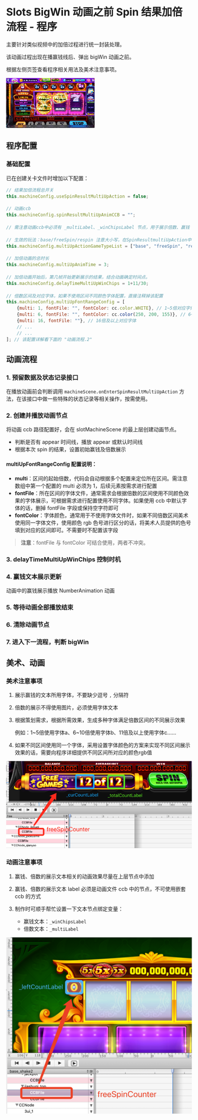 # Slots BigWin 动画之前 Spin 结果加倍流程 - 程序

主要针对类似视频中的加倍过程进行统一封装处理。

该动画过程出现在播赢钱线后、弹出 bigWin 动画之前。

根据左侧页签查看程序相关用法及美术注意事项。

![BigWin 动画流程示例](/assets/7358b2fe80825a24b87c2306ffbb4d06.gif)

## 程序配置

### 基础配置

已在创建关卡文件时增加以下配置：

```javascript
// 结果加倍流程总开关
this.machineConfig.useSpinResultMultiUpAction = false;

// 动画ccb
this.machineConfig.spinResultMultiUpAnimCCB = "";

// 需注意动画ccb中必须有 _multiLabel、_winChipsLabel 节点，用于展示倍数、赢钱

// 生效的玩法：base/freeSpin/respin 注意大小写，在SpinResultmultiUpAction中判断
this.machineConfig.multiUpActionGameTypeList = ["base", "freeSpin", "respin"];

// 加倍动画的总时长
this.machineConfig.multiUpAnimTime = 3;

// 加倍动画开始后，第几帧开始更新展示的结果，结合动画确定时间点。
this.machineConfig.delayTimeMultiUpWinChips = 1+11/30;

// 倍数区间及对应字体，如果不使用区间不同颜色字体配置，直接注释掉该配置
this.machineConfig.multiUpFontRangeConfig = [
    {multi: 1, fontFile: "", fontColor: cc.color.WHITE}, // 1~5倍对应字体文件
    {multi: 6, fontFile: "", fontColor: cc.color(250, 200, 155)}, // 6~15倍对应字体文件
    {multi: 16, fontFile: ""}, // 16倍及以上对应字体
    // ...
    // ...
]; // 该配置详解看下面的 "动画流程.2"
```

## 动画流程

### 1. 预留数据及状态记录接口

在播放动画前会判断调用 `machineScene.onEnterSpinResultMultiUpAction` 方法，在该接口中做一些特殊的状态记录等相关操作，按需使用。

### 2. 创建并播放动画节点

将动画 ccb 路径配置好，会在 slotMachineScene 的最上层创建动画节点。

- 判断是否有 appear 时间线，播放 appear 或默认时间线
- 根据本次 spin 的结果，设置初始赢钱及倍数展示

#### multiUpFontRangeConfig 配置说明：

- **multi**：区间的起始倍数，代码会自动根据多个配置来定位所在区间。需注意数组中第一个配置的 multi 必须为 1，后续元素按需求进行配置
- **fontFile**：所在区间的字体文件，通常需求会根据倍数的区间使用不同颜色效果的字体展示，可根据需求进行配置使用不同字体。如果使用 ccb 中默认字体的话，删掉 fontFile 字段或保持空字符即可
- **fontColor**：字体颜色，通常用于不使用字体文件时，如果不同倍数区间美术使用同一字体文件，使用颜色 rgb 色号进行区分的话，将美术人员提供的色号填到对应的区间即可。不需要时不配置该字段

> **注意**：fontFile 与 fontColor 可结合使用，两者不冲突。

### 3. delayTimeMultiUpWinChips 控制时机

### 4. 赢钱文本展示更新

动画中的赢钱展示播放 NumberAnimation 动画

### 5. 等待动画全部播放结束

### 6. 清除动画节点

### 7. 进入下一流程，判断 bigWin

## 美术、动画

### 美术注意事项

1. 展示赢钱的文本所用字体，不要缺少逗号 `,` 分隔符

2. 倍数的展示不得使用图片，必须使用字体文本

3. 根据策划需求，根据所需效果，生成多种字体满足倍数区间的不同展示效果

   例如：1~5倍使用字体a、6~10倍使用字体b、11倍及以上使用字体c......

4. 如果不同区间使用同一个字体，采用设置字体颜色的方案来实现不同区间展示效果的话，需要向程序详细提供不同区间所对应的颜色rgb值

![字体配置示例](/assets/b54200c9e4faeb8da46d4c2c4f305c53.png)

### 动画注意事项

1. 赢钱、倍数的展示文本相关的动画效果尽量在上层节点中添加

2. 赢钱、倍数的展示文本 label 必须是动画文件 ccb 中的节点，不可使用嵌套 ccb 的方式

3. 制作时可顺手帮忙设置一下文本节点绑定变量：
   - 赢钱文本：`_winChipsLabel`
   - 倍数文本：`_multiLabel`

![节点绑定示例](/assets/a40757d5e7ef82c2a413a0c031524a3a.png)